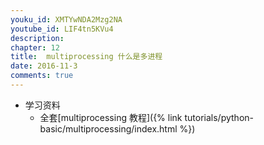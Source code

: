 ```yaml
---
youku_id: XMTYwNDA2Mzg2NA
youtube_id: LIF4tn5KVu4
description: 
chapter: 12
title:  multiprocessing 什么是多进程
date: 2016-11-3
comments: true
---
```

* 学习资料
  * 全套[multiprocessing 教程]({% link tutorials/python-basic/multiprocessing/index.html %})

